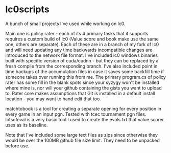 # lc0scripts

A bunch of small projects I've used while working on lc0.

Main one is policy rater - each of its 4 primary tasks that it supports requires a custom build of lc0 (Value score and book make use the same one, others are separate).
Each of these are in a branch of my fork of lc0 and will need updating any time backwards incompatible changes are introduced to the network file format.
I've included lc0 windows binaries built with specific version of cuda/cudnn - but they can be replaced by a fresh compile from the corresponding branch.
I've also included point in time backups of the accumulation files in case it saves some backfill time if someone takes over running this from me.
The primary program.cs of policy rater has some fill in the blank spots since your syzygy won't be installed where mine is, nor will your github containing the gists you want to upload to.
Rater core makes assumptions that Git is installed in a default install location - you may want to hand edit that too.

matchtobook is a tool for creating a separate opening for every position in every game in an input pgn.  Tested with tcec tournament pgn files.
lotsofeval is a very basic tool I used to create the evals.txt that value scorer uses as its baseline.

Note that I've included some large text files as zips since otherwise they would be over the 100MB github file size limit.  They need to be unpacked before use.


 

